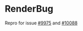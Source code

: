 # RenderBug

Repro for issue [#9975](https://github.com/AvaloniaUI/Avalonia/issues/9975) and [#10088](https://github.com/AvaloniaUI/Avalonia/issues/10088)
